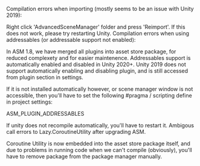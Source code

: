 Compilation errors when importing (mostly seems to be an issue with Unity 2019):

Right click 'AdvancedSceneManager' folder and press 'Reimport'.
If this does not work, please try restarting Unity.
Compilation errors when using addressables (or addressable support not enabled):

In ASM 1.8, we have merged all plugins into asset store package, for reduced complexety and for easier maintenence. Addressables support is automatically enabled and disabled in Unity 2020+. Unity 2019 does not support automatically enabling and disabling plugin, and is still accessed from plugin section in settings.

If it is not installed automatically however, or scene manager window is not accessible, then you'll have to set the following #pragma / scripting define in project settings:

ASM_PLUGIN_ADDRESSABLES

If unity does not recompile automatically, you'll have to restart it.
Ambigous call errors to Lazy.CoroutineUtility after upgrading ASM.

Coroutine Utility is now embedded into the asset store package itself, and due to problems in running code when we can't compile (obviously), you'll have to remove package from the package manager manually.
